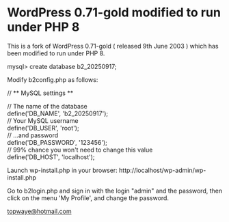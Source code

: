 # WordPress 0.71-gold modified to run under PHP 8

This is a fork of WordPress 0.71-gold ( released 9th June 2003 ) which has been modified to run under PHP 8.

mysql> create database b2_20250917;

Modify b2config.php as follows:

// ** MySQL settings **

// The name of the database  
define('DB_NAME', 'b2_20250917');  
// Your MySQL username  
define('DB_USER', 'root');  
// ...and password  
define('DB_PASSWORD', '123456');  
// 99% chance you won't need to change this value  
define('DB_HOST', 'localhost');

Launch wp-install.php in your browser: http://localhost/wp-admin/wp-install.php

Go to b2login.php and sign in with the login "admin" and the password, then click on the menu 'My Profile', and change the password.

topwaye@hotmail.com
